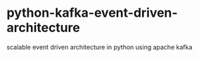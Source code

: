 # python-kafka-event-driven-architecture
scalable event driven architecture in python using apache kafka 
